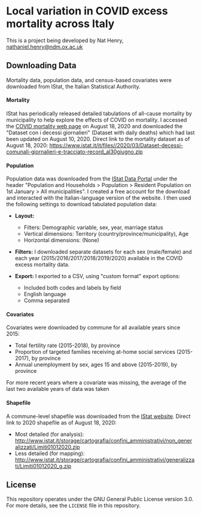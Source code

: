 # Local variation in COVID excess mortality across Italy

This is a project being developed by Nat Henry, nathaniel.henry@ndm.ox.ac.uk

## Downloading Data

Mortality data, population data, and census-based covariates were downloaded 
from IStat, the Italian Statistical Authority.

#### Mortality

IStat has periodically released detailed tabulations of all-cause mortality by
municipality to help explore the effects of COVID on mortality. I accessed the
[COVID mortality web page](https://www.istat.it/it/archivio/240401) on August 18,
2020 and downloaded the "Dataset con i decessi giornalieri" (Dataset with daily 
deaths) which had last been updated on August 10, 2020. Direct link to the 
mortality dataset as of August 18, 2020: 
https://www.istat.it/it/files//2020/03/Dataset-decessi-comunali-giornalieri-e-tracciato-record_al30giugno.zip

#### Population

Population data was downloaded from the [IStat Data Portal](https://dati.istat.it) 
under the header "Population and Households > Population > Resident Population 
on 1st January > All municipalities". I created a free account for the download 
and interacted with the Italian-language version of the website. I then used the
following settings to download tabulated population data:

- **Layout:**
  - Filters: Demographic variable, sex, year, marriage status
  - Vertical dimensions: Territory (country/province/municipality), Age
  - Horizontal dimensions: (None)

- **Filters:** I downloaded separate datasets for each sex (male/female) and each year
  (2015/2016/2017/2018/2019/2020) available in the COVID excess mortality data.

- **Export:** I exported to a CSV, using "custom format" export options:
  - Included both codes and labels by field
  - English language
  - Comma separated

#### Covariates

Covariates were downloaded by commune for all available years since 2015:
- Total fertility rate (2015-2018), by province
- Proportion of targeted families receiving at-home social services (2015-2017), by province
- Annual unemployment by sex, ages 15 and above (2015-2019), by province


For more recent years where a covariate was missing, the average of the last two
available years of data was taken

#### Shapefile

A commune-level shapefile was downloaded from the [IStat website](https://www.istat.it/it/archivio/222527).
Direct link to 2020 shapefile as of August 18, 2020: 
- Most detailed (for analysis): http://www.istat.it/storage/cartografia/confini_amministrativi/non_generalizzati/Limiti01012020.zip
- Less detailed (for mapping): http://www.istat.it/storage/cartografia/confini_amministrativi/generalizzati/Limiti01012020_g.zip


## License

This repository operates under the GNU General Public License version 3.0. For 
more details, see the `LICENSE` file in this repository.
